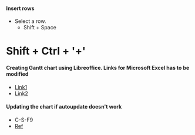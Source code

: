 #### Insert rows
* Select a row.
  * Shift + Space
# Shift + Ctrl + '+'

#### Creating Gantt chart using Libreoffice. Links for Microsoft Excel has to be modified
* [Link1](https://www.smartsheet.com/blog/gantt-chart-excel)
* [Link2](https://superuser.com/questions/823260/how-to-adjust-the-y-axis-maximum-value-on-a-bar-chart-in-libreoffice-calc/823270#823270?newreg=46289c1e39a54426b871fb680d8a6847)

#### Updating the chart if autoupdate doesn't work
* C-S-F9
* [Ref](https://ask.libreoffice.org/en/question/43092/calc-chart-not-refreshing-when-data-changes/)
